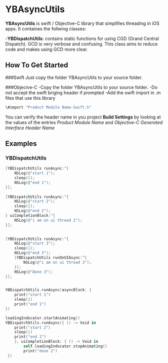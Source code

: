 YBAsyncUtils
===================

**YBAsyncUtils** is swift / Objective-C library that simplifies threading in iOS apps. It containes the follwing classes:

-**YBDispatchUtils**: contains static functions for using CGD (Grand Central Dispatch). GCD is very verbose and confusing. This class aims to reduce code and makes using GCD more clear.

## How To Get Started
###Swift
Just copy the folder YBAsyncUtils to your source folder.

###Objecive-C
-Copy the folder YBAsyncUtils to your source folder.
-Do not accept the swift briging header if prompted
-Add the swift import in .m files that use this library 
```objective-c
\#import "Product Module Name-Swift.h"
```
You can verify the header name in you project **Build Settings** by looking at the values of the entries   *Product Module Name* and *Objective-C Generated Interface Header Name*

## Examples
### YBDispatchUtils

```objective-c
[YBDispatchUtils runAsync:^{
	NSLog(@"start 1");
	sleep(1);
	NSLog(@"end 1");
}];
    
[YBDispatchUtils runAsync:^{
	NSLog(@"start 2");
	sleep(1);
	NSLog(@"end 2");
} uiCompletionBlock:^{
	NSLog(@"i am on ui thread 2");
}];

    
[YBDispatchUtils runAsync:^{
	NSLog(@"start 3");
	sleep(1);
	NSLog(@"end 3");
	[YBDispatchUtils runOnUIAsync:^{
		NSLog(@"i am on ui thread 3");
	}];
	NSLog(@"Done 3");
}];

```

```swift

YBDispatchUtils.runAsync(asyncBlock: {
	print("start 1")
	sleep(1)
	print("end 1")
})

loadingIndocator.startAnimating()
YBDispatchUtils.runAsync({ () -> Void in
	print("start 2")
	sleep(1)
	print("end 2")
	}, uiCompletionBlock: { () -> Void in
		self.loadingIndocator.stopAnimating()
		print("done 2")
 })

```

